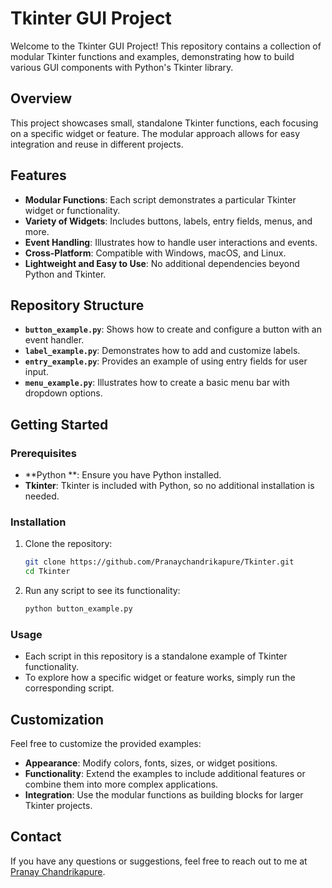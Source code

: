 # Tkinter GUI Project

Welcome to the Tkinter GUI Project! This repository contains a collection of modular Tkinter functions and examples, demonstrating how to build various GUI components with Python's Tkinter library.

## Overview

This project showcases small, standalone Tkinter functions, each focusing on a specific widget or feature. The modular approach allows for easy integration and reuse in different projects.

## Features

- **Modular Functions**: Each script demonstrates a particular Tkinter widget or functionality.
- **Variety of Widgets**: Includes buttons, labels, entry fields, menus, and more.
- **Event Handling**: Illustrates how to handle user interactions and events.
- **Cross-Platform**: Compatible with Windows, macOS, and Linux.
- **Lightweight and Easy to Use**: No additional dependencies beyond Python and Tkinter.

## Repository Structure

- **`button_example.py`**: Shows how to create and configure a button with an event handler.
- **`label_example.py`**: Demonstrates how to add and customize labels.
- **`entry_example.py`**: Provides an example of using entry fields for user input.
- **`menu_example.py`**: Illustrates how to create a basic menu bar with dropdown options.

## Getting Started

### Prerequisites

- **Python **: Ensure you have Python installed.
- **Tkinter**: Tkinter is included with Python, so no additional installation is needed.

### Installation

1. Clone the repository:
    ```bash
    git clone https://github.com/Pranaychandrikapure/Tkinter.git
    cd Tkinter
    ```

2. Run any script to see its functionality:
    ```bash
    python button_example.py
    ```

### Usage

- Each script in this repository is a standalone example of Tkinter functionality.
- To explore how a specific widget or feature works, simply run the corresponding script.

## Customization

Feel free to customize the provided examples:

- **Appearance**: Modify colors, fonts, sizes, or widget positions.
- **Functionality**: Extend the examples to include additional features or combine them into more complex applications.
- **Integration**: Use the modular functions as building blocks for larger Tkinter projects.


## Contact

If you have any questions or suggestions, feel free to reach out to me at [Pranay Chandrikapure](https://github.com/Pranaychandrikapure).
